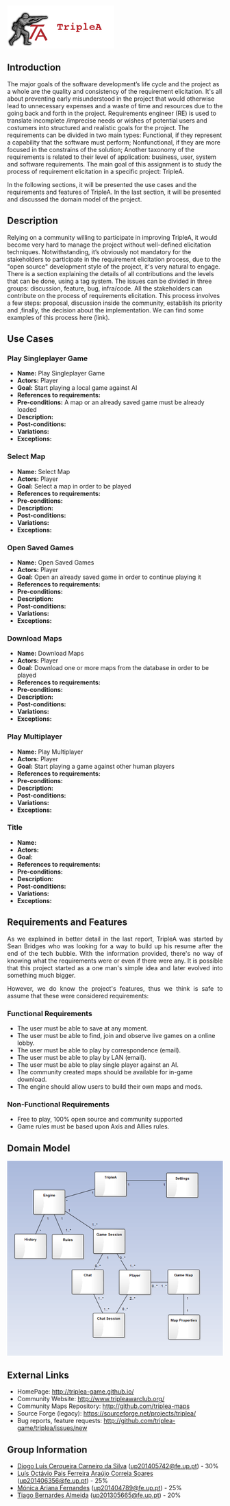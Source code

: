 ![TripleAICon](resources/icon_menu.png)

## Introduction

The major goals of the software development’s life cycle and the project as a whole are the quality and consistency of the requirement elicitation. It's all about preventing early misunderstood in the project that would otherwise lead to unnecessary expenses and a waste of time and resources due to the going back and forth in the project.
Requirements engineer (RE) is used to translate incomplete /imprecise needs or wishes of potential users and costumers into structured and realistic goals for the project.
The requirements can be divided in two main types:
Functional, if they represent a capability that the software must perform;
Nonfunctional, if they are more focused in the constrains of the solution;
Another taxonomy of the requirements is related to their level of application: business, user, system and software requirements.
The main goal of this assignment is to study the process of requirement elicitation in a specific project: TripleA. 

In the following sections, it will be presented the use cases and the requirements and features of TripleA. In the last section, it will be presented and discussed the domain model of the project.

## Description
Relying on a community willing to participate in improving TripleA, it would become very hard to manage the project without well-defined elicitation techniques. Notwithstanding, it’s obviously not mandatory for the stakeholders to participate in the requirement elicitation process, due to the "open source" development style of the project, it's very natural to engage. 
There is a section explaining the details of all contributions and the levels that can be done, using a tag system. The issues can be divided in three groups: discussion, feature, bug, infra/code.
All the stakeholders can contribute on the process of requirements elicitation. This process involves a few steps: proposal, discussion inside the community, establish its priority and ,finally, the decision about the implementation. We can find some examples of this process here (link). 


## Use Cases

### Play Singleplayer Game

- <b>Name:</b> Play Singleplayer Game
- <b>Actors:</b> Player
- <b>Goal:</b> Start playing a local game against AI
- <b>References to requirements:</b>
- <b>Pre-conditions:</b> A map or an already saved game must be already loaded
- <b>Description:</b>
- <b>Post-conditions:</b>
- <b>Variations:</b>
- <b>Exceptions:</b>

### Select Map

- <b>Name:</b> Select Map
- <b>Actors:</b> Player
- <b>Goal:</b> Select a map in order to be played
- <b>References to requirements:</b>
- <b>Pre-conditions:</b>
- <b>Description:</b>
- <b>Post-conditions:</b>
- <b>Variations:</b>
- <b>Exceptions:</b>

### Open Saved Games

- <b>Name:</b> Open Saved Games
- <b>Actors:</b> Player
- <b>Goal:</b> Open an already saved game in order to continue playing it
- <b>References to requirements:</b>
- <b>Pre-conditions:</b>
- <b>Description:</b>
- <b>Post-conditions:</b>
- <b>Variations:</b>
- <b>Exceptions:</b>

### Download Maps

- <b>Name:</b> Download Maps
- <b>Actors:</b> Player
- <b>Goal:</b> Download one or more maps from the database in order to be played
- <b>References to requirements:</b>
- <b>Pre-conditions:</b>
- <b>Description:</b>
- <b>Post-conditions:</b>
- <b>Variations:</b>
- <b>Exceptions:</b>

### Play Multiplayer

- <b>Name:</b> Play Multiplayer
- <b>Actors:</b> Player
- <b>Goal:</b> Start playing a game against other human players
- <b>References to requirements:</b>
- <b>Pre-conditions:</b>
- <b>Description:</b>
- <b>Post-conditions:</b>
- <b>Variations:</b>
- <b>Exceptions:</b>

### Title

- <b>Name:</b>
- <b>Actors:</b>
- <b>Goal:</b>
- <b>References to requirements:</b>
- <b>Pre-conditions:</b>
- <b>Description:</b>
- <b>Post-conditions:</b>
- <b>Variations:</b>
- <b>Exceptions:</b>

## Requirements and Features

<p align="justify"> As we explained in better detail in the last report, TripleA was started by 
Sean Bridges who was looking for a way to build up his resume after the end of the tech bubble. 
With the information provided, there's no way of knowing what the requirements were or even if there were any.
It is possible that this project started as a one man's simple idea and later evolved into something much bigger.</p>

<p align="justify"> However, we do know the project's features, thus we think is safe to assume that these were 
considered requirements: </p>

### Functional Requirements

* The user must be able to save at any moment.
* The user must be able to find, join and observe live games on a online lobby.
* The user must be able to play by correspondence (email).
* The user must be able to play by LAN (email).
* The user must be able to play single player against an AI.
* The community created maps should be available for in-game download.
* The engine should allow users to build their own maps and mods.

### Non-Functional Requirements

* Free to play, 100% open source and community supported
* Game rules must be based upon Axis and Allies rules.

## Domain Model

![DomainModel](resources/domainmodel.png)

## External Links
* HomePage: http://triplea-game.github.io/
* Community Website: http://www.tripleawarclub.org/
* Community Maps Repository: http://github.com/triplea-maps
* Source Forge (legacy): https://sourceforge.net/projects/triplea/
* Bug reports, feature requests: http://github.com/triplea-game/triplea/issues/new

## Group Information

* [Diogo Luís Cerqueira Carneiro da Silva](https://github.com/pingudiogo) (up201405742@fe.up.pt) - 30%<br>
* [Luís Octávio Pais Ferreira Araújo Correia Soares](https://github.com/LuiSoares) (up201406356@fe.up.pt) - 25%<br>
* [Mónica Ariana Fernandes](https://github.com/arianafernandes) (up201404789@fe.up.pt) - 25%<br>
* [Tiago Bernardes Almeida](https://github.com/tiagobalm) (up201305665@fe.up.pt) - 20%<br>

